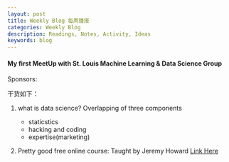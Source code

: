 ```yaml
---
layout: post
title: Weekly Blog 每周播报
categories: Weekly Blog
description: Readings, Notes, Activity, Ideas
keywords: blog
---
```



#### My first MeetUp with St. Louis Machine Learning & Data Science Group
Sponsors:



干货如下：
1. what is data science? Overlapping of three components
    - staticstics
    - hacking and coding
    - expertise(marketing)

2. Pretty good free online course:
Taught by Jeremy Howard
[Link Here](https://course.fast.ai/)

